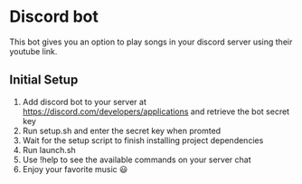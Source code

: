 # Discord bot

This bot gives you an option to play songs in your discord server using their youtube link.

## Initial Setup

1. Add discord bot to your server at https://discord.com/developers/applications and retrieve the bot secret key
2. Run setup.sh and enter the secret key when promted
3. Wait for the setup script to finish installing project dependencies
4. Run launch.sh
5. Use !help to see the available commands on your server chat
6. Enjoy your favorite music 😃
